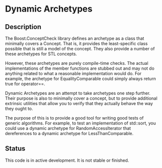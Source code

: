 Dynamic Archetypes
==================

Description
-----------
The Boost.ConceptCheck library defines an archetype as a class that minimally
covers a Concept.  That is, it provides the least-specific class possible that
is still a model of the concept.  They also provide a number of these archetypes
for STL concepts.

However, these archetypes are purely compile-time checks.  The actual
implementations of the member functions are stubbed out and may not do anything
related to what a reasonable implementation would do.  For example, the archetype
for EqualityComparable could simply always return true for operator==.

Dynamic Archetypes are an attempt to take archetypes one step further.  Their
purpose is also to minimally cover a concept, but to provide additional extrinsic
utilities that allow you to verify that they actually behave the way they ought
to.

The purpose of this is to provide a good tool for writing good tests of generic
algorithms.  For example, to test an implementation of std::sort, you could use
a dynamic archetype for RandomAccessIterator that dereferences to a dynamic
archetype for LessThanComparable.


Status
------
This code is in active development. It is not stable or finished.